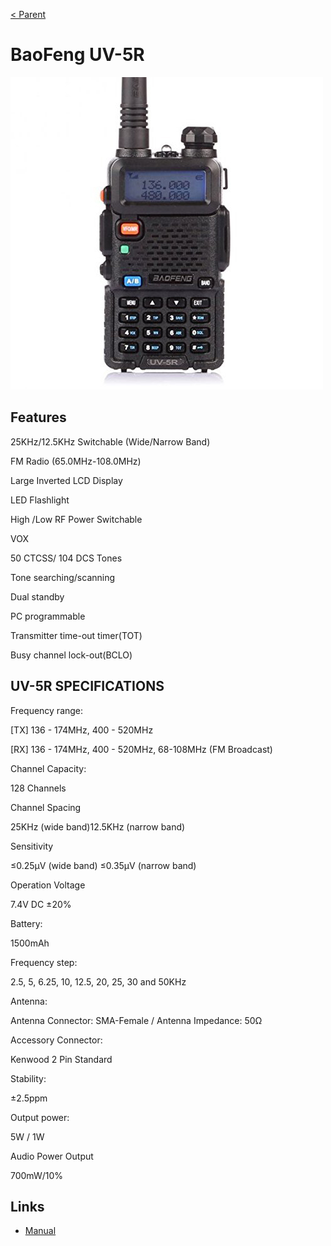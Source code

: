 [< Parent](./Readme.md)

# BaoFeng UV-5R

![Baofeng](./uv-5rLG.jpg)

## Features

25KHz/12.5KHz Switchable (Wide/Narrow Band)

FM Radio (65.0MHz-108.0MHz)

Large Inverted LCD Display

LED Flashlight

High /Low RF Power Switchable

VOX

50 CTCSS/ 104 DCS Tones

Tone searching/scanning

Dual standby

PC programmable

Transmitter time-out timer(TOT)

Busy channel lock-out(BCLO)

## UV-5R SPECIFICATIONS

Frequency range:

[TX] 136 - 174MHz, 400 - 520MHz

[RX] 136 - 174MHz, 400 - 520MHz, 68-108MHz (FM Broadcast)

Channel Capacity:

128 Channels

Channel Spacing

25KHz (wide band)12.5KHz (narrow band)

Sensitivity

≤0.25μV (wide band)  ≤0.35μV (narrow band)

Operation Voltage

7.4V DC ±20%

Battery:

1500mAh

Frequency step:

2.5, 5, 6.25, 10, 12.5, 20, 25, 30 and 50KHz

Antenna:

Antenna Connector: SMA-Female / Antenna Impedance: 50Ω

Accessory Connector:

Kenwood 2 Pin Standard

Stability:

±2.5ppm

Output power:

5W / 1W

Audio Power Output

700mW/10%

## Links

- [Manual](https://baofengtech.com/usermanual/BaoFeng_UV-5R_Manual.pdf)
